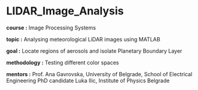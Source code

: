 # LIDAR_Image_Analysis

**course :** Image Processing Systems

**topic :** Analysing meteorological LiDAR images using MATLAB

**goal :** Locate regions of aerosols and isolate Planetary Boundary Layer

**methodology :** Testing different color spaces

**mentors :** Prof. Ana Gavrovska, University of Belgrade, School of Electrical Engineering
              PhD candidate Luka Ilic, Institute of Physics Belgrade
